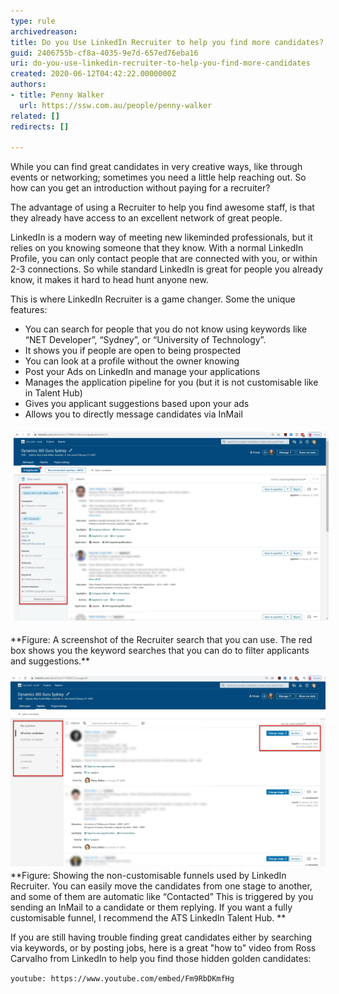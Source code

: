 ```yaml
---
type: rule
archivedreason: 
title: Do you Use LinkedIn Recruiter to help you find more candidates?
guid: 2406755b-cf8a-4035-9e7d-657ed76eba16
uri: do-you-use-linkedin-recruiter-to-help-you-find-more-candidates
created: 2020-06-12T04:42:22.0000000Z
authors:
- title: Penny Walker
  url: https://ssw.com.au/people/penny-walker
related: []
redirects: []

---
```


While you can find great candidates in very creative ways, like through events or networking; sometimes you need a little help reaching out. So how can you get an introduction without paying for a recruiter?


<!--endintro-->

The advantage of using a Recruiter to help you find awesome staff, is that they already have access to an excellent network of great people.

LinkedIn is a modern way of meeting new likeminded professionals, but it relies on you knowing someone that they know. With a normal LinkedIn Profile, you can only contact people that are connected with you, or within 2-3 connections. So while standard LinkedIn is great for people you already know, it makes it hard to head hunt anyone new.

This is where LinkedIn Recruiter is a game changer. Some the unique features:



* You can search for people that you do not know using keywords like “NET Developer”, “Sydney”, or “University of Technology”.
* It shows you if people are open to being prospected
* You can look at a profile without the owner knowing
* Post your Ads on LinkedIn and manage your applications
* Manages the application pipeline for you (but it is not customisable like in Talent Hub)
* Gives you applicant suggestions based upon your ads
* Allows you to directly message candidates via InMail


<dl class="ssw15-rteElement-ImageArea"><img src="SearchLinkedinRecruiter.jpg" alt="SearchLinkedinRecruiter.jpg" style="margin:5px;width:808px;"></dl> **Figure: A screenshot of the Recruiter search that you can use. The red box shows you the keyword searches that you can do to filter applicants and suggestions.** 



![](LinkedInapplicants.jpg)**Figure: Showing the non-customisable funnels used by LinkedIn Recruiter. You can easily move the candidates from one stage to another, and some of them are automatic like “Contacted” This is triggered by you sending an InMail to a candidate or them replying. If you want a fully customisable funnel, I recommend the ATS LinkedIn Talent Hub.
** 

If you are still having trouble finding great candidates either by searching via keywords, or by posting jobs, here is a great "how to" video from Ross Carvalho from LinkedIn to help you find those hidden golden candidates:







`youtube: https://www.youtube.com/embed/Fm9RbDKmfHg`
